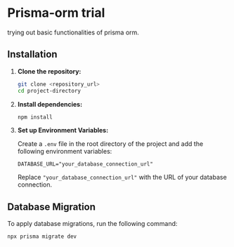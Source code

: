 # Prisma-orm trial

trying out basic functionalities of prisma orm.

## Installation

1. **Clone the repository:**

    ```bash
    git clone <repository_url>
    cd project-directory
    ```

2. **Install dependencies:**

    ```bash
    npm install
    ```

3. **Set up Environment Variables:**

    Create a `.env` file in the root directory of the project and add the following environment variables:

    ```plaintext
    DATABASE_URL="your_database_connection_url"
    ```

    Replace `"your_database_connection_url"` with the URL of your database connection.

## Database Migration

To apply database migrations, run the following command:

```bash
npx prisma migrate dev
